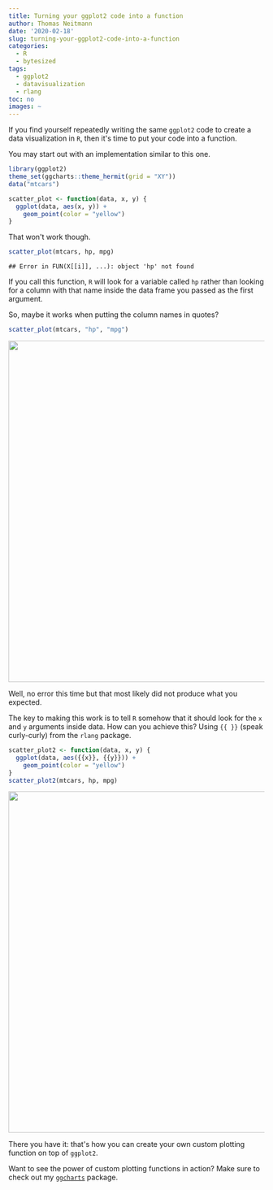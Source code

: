 ```yaml
---
title: Turning your ggplot2 code into a function
author: Thomas Neitmann
date: '2020-02-18'
slug: turning-your-ggplot2-code-into-a-function
categories:
  - R
  - bytesized
tags:
  - ggplot2
  - datavisualization
  - rlang
toc: no
images: ~
---
```





If you find yourself repeatedly writing the same `ggplot2` code to create a data visualization in `R`, then it's time to put your code into a function.

You may start out with an implementation similar to this one.


```r
library(ggplot2)
theme_set(ggcharts::theme_hermit(grid = "XY"))
data("mtcars")

scatter_plot <- function(data, x, y) {
  ggplot(data, aes(x, y)) +
    geom_point(color = "yellow")
}
```


That won't work though.


```r
scatter_plot(mtcars, hp, mpg)
```

```
## Error in FUN(X[[i]], ...): object 'hp' not found
```

If you call this function, `R` will look for a variable called `hp` rather than looking for a column with that name inside the data frame you passed as the first argument.

So, maybe it works when putting the column names in quotes?


```r
scatter_plot(mtcars, "hp", "mpg")
```

<img src="/posts/2020-02-18-turning-your-ggplot2-code-into-a-function_files/figure-html/unnamed-chunk-4-1.png" width="672" />


Well, no error this time but that most likely did not produce what you expected.

The key to making this work is to tell `R`  somehow that it should look for the `x` and `y` arguments inside data. How can you achieve this? Using `{{ }}` (speak curly-curly) from the `rlang` package.


```r
scatter_plot2 <- function(data, x, y) {
  ggplot(data, aes({{x}}, {{y}})) +
    geom_point(color = "yellow")
}
scatter_plot2(mtcars, hp, mpg)
```

<img src="/posts/2020-02-18-turning-your-ggplot2-code-into-a-function_files/figure-html/unnamed-chunk-5-1.png" width="672" />


There you have it: that's how you can create your own custom plotting function on top of `ggplot2`.

Want to see the power of custom plotting functions in action? Make sure to check out my [`ggcharts`](https://github.com/thomas-neitmann/ggcharts) package.
